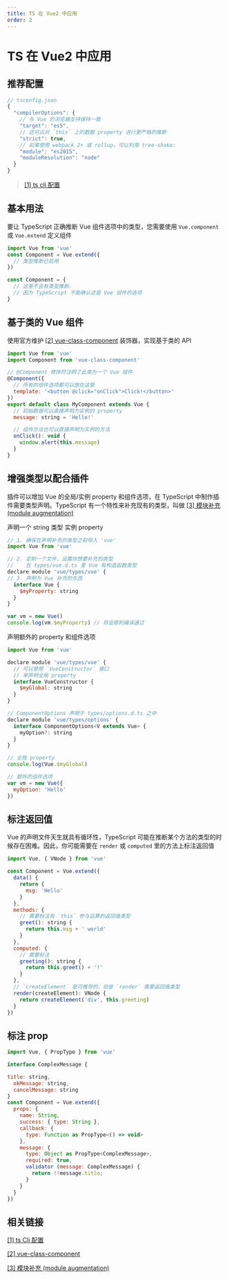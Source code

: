 ```yaml
---
title: TS 在 Vue2 中应用
order: 2
---
```


# TS 在 Vue2 中应用

## 推荐配置

```js
// tsconfig.json
{
  "compilerOptions": {
    // 与 Vue 的浏览器支持保持一致
    "target": "es5",
    // 这可以对 `this` 上的数据 property 进行更严格的推断
    "strict": true,
    // 如果使用 webpack 2+ 或 rollup，可以利用 tree-shake:
    "module": "es2015",
    "moduleResolution": "node"
  }
}
```

> [[1] ts cli 配置](https://www.typescriptlang.org/docs/handbook/compiler-options.html)

## 基本用法

要让 TypeScript 正确推断 Vue 组件选项中的类型，您需要使用 `Vue.component` 或 `Vue.extend` 定义组件

```js
import Vue from 'vue'
const Component = Vue.extend({
  // 类型推断已启用
})

const Component = {
  // 这里不会有类型推断，
  // 因为 TypeScript 不能确认这是 Vue 组件的选项
}
```

## 基于类的 Vue 组件

使用官方维护 [[2] vue-class-component](https://github.com/vuejs/vue-class-component) 装饰器，实现基于类的 API

```js
import Vue from 'vue'
import Component from 'vue-class-component'

// @Component 修饰符注明了此类为一个 Vue 组件
@Component({
  // 所有的组件选项都可以放在这里
  template: '<button @click="onClick">Click!</button>'
})
export default class MyComponent extends Vue {
  // 初始数据可以直接声明为实例的 property
  message: string = 'Hello!'

  // 组件方法也可以直接声明为实例的方法
  onClick(): void {
    window.alert(this.message)
  }
}
```

## 增强类型以配合插件

插件可以增加 Vue 的全局/实例 property 和组件选项，在 TypeScript 中制作插件需要类型声明。TypeScript 有一个特性来补充现有的类型，叫做 [[3] 模块补充 (module augmentation)](https://www.typescriptlang.org/docs/handbook/declaration-merging.html#module-augmentation)

声明一个 string 类型 实例 property

```js
// 1. 确保在声明补充的类型之前导入 'vue'
import Vue from 'vue'

// 2. 定制一个文件，设置你想要补充的类型
//    在 types/vue.d.ts 里 Vue 有构造函数类型
declare module 'vue/types/vue' {
// 3. 声明为 Vue 补充的东西
  interface Vue {
    $myProperty: string
  }
}
```

```js
var vm = new Vue()
console.log(vm.$myProperty) // 将会顺利编译通过
```

声明额外的 property 和组件选项

```js
import Vue from 'vue'

declare module 'vue/types/vue' {
  // 可以使用 `VueConstructor` 接口
  // 来声明全局 property
  interface VueConstructor {
    $myGlobal: string
  }
}

// ComponentOptions 声明于 types/options.d.ts 之中
declare module 'vue/types/options' {
  interface ComponentOptions<V extends Vue> {
    myOption?: string
  }
}
```

```js
// 全局 property
console.log(Vue.$myGlobal)

// 额外的组件选项
var vm = new Vue({
  myOption: 'Hello'
})
```

## 标注返回值

Vue 的声明文件天生就具有循环性，TypeScript 可能在推断某个方法的类型的时候存在困难。因此，你可能需要在 `render` 或 `computed` 里的方法上标注返回值

```js
import Vue, { VNode } from 'vue'

const Component = Vue.extend({
  data() {
    return {
      msg: 'Hello'
    }
  },
  methods: {
    // 需要标注有 `this` 参与运算的返回值类型
    greet(): string {
      return this.msg + ' world'
    }
  },
  computed: {
    // 需要标注
    greeting(): string {
      return this.greet() + '!'
    }
  },
  // `createElement` 是可推导的，但是 `render` 需要返回值类型
  render(createElement): VNode {
    return createElement('div', this.greeting)
  }
})
```

## 标注 prop

```js
import Vue, { PropType } from 'vue'

interface ComplexMessage {

title: string,
  okMessage: string,
  cancelMessage: string
}
const Component = Vue.extend({
  props: {
    name: String,
    success: { type: String },
    callback: {
      type: Function as PropType<() => void>
    },
    message: {
      type: Object as PropType<ComplexMessage>,
      required: true,
      validator (message: ComplexMessage) {
        return !!message.title;
      }
    }
  }
})
```

## 相关链接

[[1] ts Cli 配置](https://www.typescriptlang.org/docs/handbook/compiler-options.html)

[[2] vue-class-component](https://github.com/vuejs/vue-class-component)

[[3] 模块补充 (module augmentation)](https://www.typescriptlang.org/docs/handbook/declaration-merging.html#module-augmentation)
